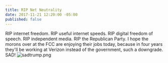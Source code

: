 ```yaml
---
title: RIP Net Neutrality
date: 2017-11-21 12:20:00 -05:00
published: false
---
```


RIP internet freedom. RIP useful internet speeds. RIP digital freedom of speech. RIP independent media. RIP the Republican Party. I hope the morons over at the FCC are enjoying their jobs today, because in four years they'll be working at Verizon instead of the government, such a downgrade. SAD!
![sadtrump.png](/uploads/sadtrump.png)